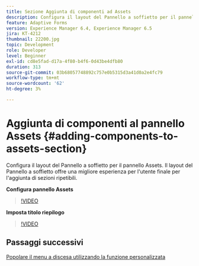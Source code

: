 ```yaml
---
title: Sezione Aggiunta di componenti ad Assets
description: Configura il layout del Pannello a soffietto per il pannello Assets. Il layout del Pannello a soffietto offre una migliore esperienza per l'utente finale per l'aggiunta di sezioni ripetibili.
feature: Adaptive Forms
version: Experience Manager 6.4, Experience Manager 6.5
jira: KT-4212
thumbnail: 22200.jpg
topic: Development
role: Developer
level: Beginner
exl-id: cd8e5fad-d17a-4f80-b4f6-0d43be4dfb80
duration: 313
source-git-commit: 03b68057748892c757e0b5315d3a41d0a2e4fc79
workflow-type: tm+mt
source-wordcount: '62'
ht-degree: 3%

---
```


# Aggiunta di componenti al pannello Assets {#adding-components-to-assets-section}

Configura il layout del Pannello a soffietto per il pannello Assets. Il layout del Pannello a soffietto offre una migliore esperienza per l&#39;utente finale per l&#39;aggiunta di sezioni ripetibili.

**Configura pannello Assets**

>[!VIDEO](https://video.tv.adobe.com/v/326890?quality=12&learn=on&captions=ita)

**Imposta titolo riepilogo**
>[!VIDEO](https://video.tv.adobe.com/v/329221?quality=12&learn=on&captions=ita)

## Passaggi successivi

[Popolare il menu a discesa utilizzando la funzione personalizzata](./using-custom-functions-and-code-editor.md)
